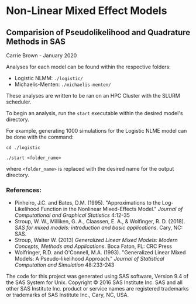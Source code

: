 # Non-Linear Mixed Effect Models
## Comparision of Pseudolikelihood and Quadrature Methods in SAS

Carrie Brown - January 2020

Analyses for each model can be found within the respective folders:
 - Logistic NLMM: `./logistic/`
 - Michaelis-Menten: `./michaelis-menten/`

These analyses are written to be ran on an HPC Cluster with the SLURM scheduler.

To begin an analysis, run the `start` executable within the desired model's directory.

For example, generating 1000 simulations for the Logistic NLME model can be done with the command:

`cd ./logistic`

`./start <folder_name>`

where `<folder_name>` is replaced with the desired name for the output directory.

### References:

 - Pinheiro, J.C. and Bates, D.M. (1995). "Approximations to the Log-Likelihood Function in the Nonlinear Mixed-Effects Model." *Journal of Computational and Graphical Statistics* 4:12-35
 - Stroup, W. W., Milliken, G. A., Claassen, E. A., & Wolfinger, R. D. (2018). *SAS for mixed models: introduction and basic applications*. Cary, NC: SAS.
 - Stroup, Walter W. (2013) *Generalized Linear Mixed Models: Modern Concepts, Methods and Applications*. Boca Faton, FL: CRC Press
 - Wolfringer, R.D. and O'Connell, M.A. (1993). "Generalized Linear Mixed Models: A Pseudo-likelihood Approach." *Journal of Statistical Computation and Simulation* 48:233-243


The code for this project was generated using SAS software, Version 9.4 of the SAS System for Unix. Copyright © 2016 SAS Institute Inc. SAS and all other SAS Institute Inc. product or service names are registered trademarks or trademarks of SAS Institute Inc., Cary, NC, USA. 
